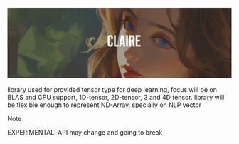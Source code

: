 ![image_banner](.github/Claire.png)

library used for provided tensor type for deep learning, focus will be on BLAS and GPU support, 1D-tensor, 2D-tensor, 3 and 4D tensor. library will be flexible enough to represent ND-Array, specially on NLP vector

> [!NOTE]
> EXPERIMENTAL: API may change and going to break
